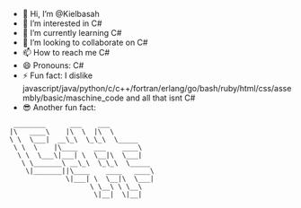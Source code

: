 - 👋 Hi, I’m @Kielbasah
- 👀 I’m interested in C#
- 🌱 I’m currently learning C#
- 💞️ I’m looking to collaborate on C#
- 📫 How to reach me C#
- 😄 Pronouns: C#
- ⚡ Fun fact: I dislike javascript/java/python/c/c++/fortran/erlang/go/bash/ruby/html/css/assembly/basic/maschine_code and all that isnt C#
- 😎 Another fun fact:

```
 ________      ___    ___           
|\   ____\    |\  \  |\  \          
\ \  \___|  __\_\  \_\_\  \_____    
 \ \  \    |\____    ___    ____\   
  \ \  \___\|___| \  \__|\  \___|   
   \ \_______\ __\_\  \_\_\  \_____ 
    \|_______||\____    ____   ____\
              \|___| \  \__|\  \___|
                    \ \__\ \ \__\   
                     \|__|  \|__|                    
```                          
<!---
Kielbasah/Kielbasah is a ✨ special ✨ repository because its `README.md` (this file) appears on your GitHub profile.
You can click the Preview link to take a look at your changes.
--->
